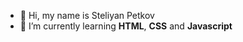 - 👋 Hi, my name is Steliyan Petkov
- 🌱 I’m currently learning **HTML**, **CSS** and **Javascript**
<!---
stsp93/stsp93 is a ✨ special ✨ repository because its `README.md` (this file) appears on your GitHub profile.
You can click the Preview link to take a look at your changes.
--->

